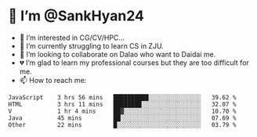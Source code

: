 # 👋 I’m @SankHyan24

- 👀 I’m interested in CG/CV/HPC...
- 🌱 I’m currently struggling to learn CS in ZJU.
- 💞️ I’m looking to collaborate on Dalao who want to Daidai me.
- 💔 I’m glad to learn my professional courses but they are too difficult for me.
- 📫 How to reach me:


<!---
SankHyan24/SankHyan24 is a ✨ special ✨ repository because its `README.md` (this file) appears on your GitHub profile.
You can click the Preview link to take a look at your changes.
--->
<!--START_SECTION:waka-->

```text
JavaScript    3 hrs 56 mins   ██████████░░░░░░░░░░░░░░░   39.62 %
HTML          3 hrs 11 mins   ████████░░░░░░░░░░░░░░░░░   32.07 %
V             1 hr 4 mins     ██▓░░░░░░░░░░░░░░░░░░░░░░   10.70 %
Java          45 mins         ██░░░░░░░░░░░░░░░░░░░░░░░   07.69 %
Other         22 mins         █░░░░░░░░░░░░░░░░░░░░░░░░   03.79 %
```

<!--END_SECTION:waka-->
